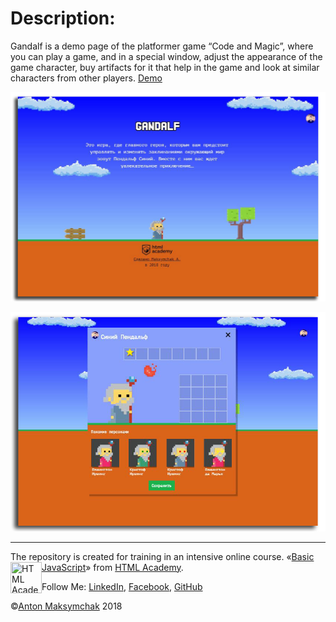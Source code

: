 # Description:
Gandalf is a demo page of the platformer game “Code and Magic”, where you can play a game, 
and in a special window, adjust the appearance of the game character, buy artifacts for it that help in the game and look at similar characters from other players. [Demo](https://maksymchak.github.io/gandalf)

![Gandalf](assets/readme_1.png)

![Gandalf](assets/readme_2.png)




---
The repository is created for training in an intensive online course. «[Basic JavaScript](https://htmlacademy.ru/intensive/javascript)» from [HTML Academy](https://htmlacademy.ru).
<a href="https://htmlacademy.ru/intensive/javascript"><img align="left" width="50" height="50" title="HTML Academy" 
src="https://up.htmlacademy.ru/static/img/intensive/javascript/logo-for-github.svg"></a>


Follow Me: [LinkedIn](https://www.linkedin.com/in/anton-maksymchak/), [Facebook](https://www.facebook.com/Anton.Maksymchak), [GitHub](https://github.com/maksymchak)

©[Anton Maksymchak](https://github.com/maksymchak) 2018


